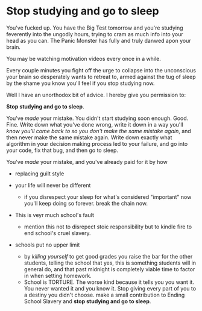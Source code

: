 # Stop studying and go to sleep

You've fucked up. You have the Big Test tomorrow and you're studying feverently into the ungodly hours, trying to cram as much info into your head as you can. The Panic Monster has fully and truly danwed apon your brain. 

You may be watching motivation videos every once in a while. 

Every couple minutes you fight off the urge to collapse into the unconscious your brain so desperately wants to retreat to, armed against the tug of sleep by the shame you know you'll feel if you stop studying now.

Well I have an unorthodox bit of advice. I hereby give you permission to:

**Stop studying and go to sleep**.

You've *made* your mistake. You didn't start studying soon enough. Good. Fine. Write down what you've done wrong, write it down in a way you'll *know you'll come back to so you don't make the same mistake again*, and then never make the same mistake again. Write down exactly what algorithm in your decision making process led to your failure, and go into your code, fix that bug, and then go to sleep.

You've *made* your mistake, and you've already paid for it by how 





- replacing guilt style 

- your life will never be different
  - if you disrespect your sleep for what's considered "important" now you'll keep doing so forever. break the chain now.
- This is veyr much school's fault
  - mention this not to disrepect stoic responsibility but to kindle fire to end school's cruel slavery.

- schools put no upper limit
  - by *killing yourself* to get good grades you raise the bar for the other students, telling the school that yes, this is something students will in general do, and that past midnight is completely viable time to factor in when setting homework.
  - School is TORTURE. The worse kind because it tells you you want it. You never wanted it and you know it. Stop giving every part of you to a destiny you didn't choose. make a small contribution to Ending School Slavery and **stop studying and go to sleep**.


